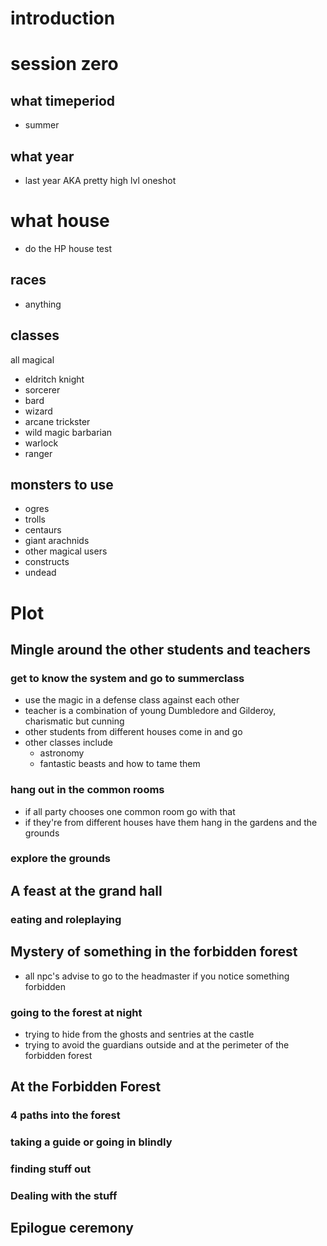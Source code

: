 # introduction
# session zero
## what timeperiod
- summer
## what year
- last year AKA pretty high lvl oneshot
# what house
- do the HP house test
## races
- anything
## classes
all magical
- eldritch knight
- sorcerer
- bard
- wizard
- arcane trickster
- wild magic barbarian
- warlock
- ranger
## monsters to use
- ogres
- trolls
- centaurs
- giant arachnids
- other magical users
- constructs
- undead
# Plot
## Mingle around the other students and teachers
### get to know the system and go to summerclass
- use the magic in a defense class against each other 
- teacher is a combination of young Dumbledore and Gilderoy, charismatic but cunning
- other students from different houses come in and go
- other classes include
	- astronomy
 	- fantastic beasts and how to tame them
### hang out in the common rooms
- if all party chooses one common room go with that
- if they're from different houses have them hang in the gardens and the grounds
### explore the grounds
## A feast at the grand hall
### eating and roleplaying
## Mystery of something in the forbidden forest
- all npc's advise to go to the headmaster if you notice something forbidden
### going to the forest at night
- trying to hide from the ghosts and sentries at the castle
- trying to avoid the guardians outside and at the perimeter of the forbidden forest
## At the Forbidden Forest
### 4 paths into the forest
### taking a guide or going in blindly
### finding stuff out
### Dealing with the stuff
## Epilogue ceremony
